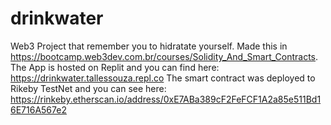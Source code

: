 # drinkwater
Web3 Project that remember you to hidratate yourself. Made this in https://bootcamp.web3dev.com.br/courses/Solidity_And_Smart_Contracts.
The App is hosted on Replit and you can find here: https://drinkwater.tallessouza.repl.co
The smart contract was deployed to Rikeby TestNet and you can see here: https://rinkeby.etherscan.io/address/0xE7ABa389cF2FeFCF1A2a85e511Bd16E716A567e2




